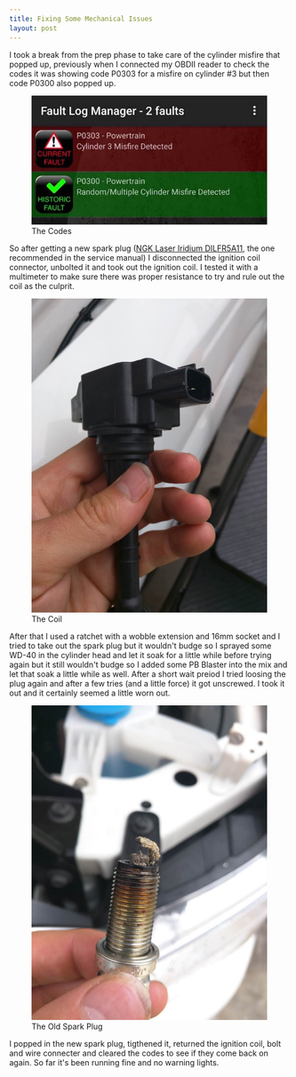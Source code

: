 ```yaml
---
title: Fixing Some Mechanical Issues
layout: post
---
```


I took a break from the prep phase to take care of the cylinder misfire that popped up, previously when I connected my OBDII reader to check the codes it was showing code P0303 for a misfire on cylinder #3 but then code P0300 also popped up.

<figure>
  <a href="/images/IMG_20170524-175729.jpg"><img src="/images/IMG_20170524-175729.jpg"></a>
  <figcaption>The Codes</figcaption>
</figure>

So after getting a new spark plug (<a href="https://www.amazon.com/NGK-DILFR5A11-Laser-Iridium-Spark/dp/B006DI3LBI">NGK Laser Iridium DILFR5A11</a>, the one recommended in the service manual) I disconnected the ignition coil connector, unbolted it and took out the ignition coil. I tested it with a multimeter to make sure there was proper resistance to try and rule out the coil as the culprit.

<figure>
  <a href="/images/IMG_20170525_101900.jpg"><img src="/images/IMG_20170525_101900.jpg"></a>
  <figcaption>The Coil</figcaption>
</figure>

After that I used a ratchet with a wobble extension and 16mm socket and I tried to take out the spark plug but it wouldn't budge so I sprayed some WD-40 in the cylinder head and let it soak for a little while before trying again but it still wouldn't budge so I added some PB Blaster into the mix and let that soak a little while as well. After a short wait preiod I tried loosing the plug again and after a few tries (and a little force) it got unscrewed. I took it out and it certainly seemed a little worn out.

<figure>
  <a href="/images/IMG_20170525_101729.jpg"><img src="/images/IMG_20170525_101729.jpg"></a>
  <figcaption>The Old Spark Plug</figcaption>
</figure>

I popped in the new spark plug, tigthened it, returned the ignition coil, bolt and wire connecter and cleared the codes to see if they come back on again. So far it's been running fine and no warning lights.